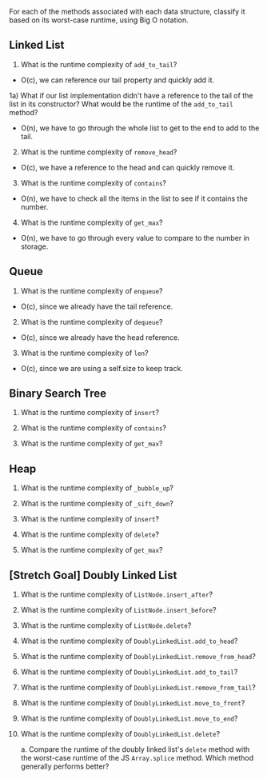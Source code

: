 For each of the methods associated with each data structure, classify it based on its worst-case runtime, using Big O notation.

## Linked List

1) What is the runtime complexity of `add_to_tail`?
- O(c), we can reference our tail property and quickly add it.
  
1a) What if our list implementation didn't have a reference to the tail of the list in its constructor? What would be the runtime of the `add_to_tail` method?
- O(n), we have to go through the whole list to get to the end to add to the tail.

2) What is the runtime complexity of `remove_head`?
- O(c), we have a reference to the head and can quickly remove it.

3) What is the runtime complexity of `contains`?
- O(n), we have to check all the items in the list to see if it contains the number.

4) What is the runtime complexity of `get_max`?
- O(n), we have to go through every value to compare to the number in storage.

## Queue

1) What is the runtime complexity of `enqueue`?
- O(c), since we already have the tail reference.

2) What is the runtime complexity of `dequeue`?
- O(c), since we already have the head reference.

3) What is the runtime complexity of `len`?
- O(c), since we are using a self.size to keep track.

## Binary Search Tree

1. What is the runtime complexity of `insert`? 

2. What is the runtime complexity of `contains`?

3. What is the runtime complexity of `get_max`? 

## Heap

1. What is the runtime complexity of `_bubble_up`?

2. What is the runtime complexity of `_sift_down`?

3. What is the runtime complexity of `insert`?

4. What is the runtime complexity of `delete`?

5. What is the runtime complexity of `get_max`?

## [Stretch Goal] Doubly Linked List

1. What is the runtime complexity of `ListNode.insert_after`?

2. What is the runtime complexity of `ListNode.insert_before`?

3. What is the runtime complexity of `ListNode.delete`?

4. What is the runtime complexity of `DoublyLinkedList.add_to_head`?

5. What is the runtime complexity of `DoublyLinkedList.remove_from_head`?

6. What is the runtime complexity of `DoublyLinkedList.add_to_tail`?

7. What is the runtime complexity of `DoublyLinkedList.remove_from_tail`?

8. What is the runtime complexity of `DoublyLinkedList.move_to_front`?

9. What is the runtime complexity of `DoublyLinkedList.move_to_end`?

10. What is the runtime complexity of `DoublyLinkedList.delete`?

    a. Compare the runtime of the doubly linked list's `delete` method with the worst-case runtime of the JS `Array.splice` method. Which method generally performs better?